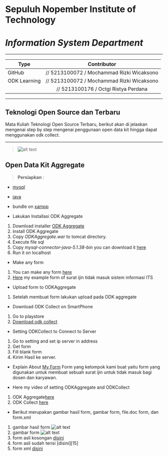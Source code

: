 # **Sepuluh Nopember Institute of Technology**
# *Information System Department*

----------

| Type 		    | Contributor                                 |
| ------------- |:-------------------------------------------:| 
| GitHub        | // 5213100072  / Mochammad Rizki Wicaksono  | 
| ODK Learning  | // 5213100072  / Mochammad Rizki Wicaksono  | 
| 			    | // 5213100176  / Octgi Ristya Perdana       | 

----------


## Teknologi Open Source dan Terbaru

Mata Kuliah Teknologi Open Source Terbaru, berikut akan di jelaskan mengenai step by step mengenai penggunaan open data kit hingga dapat menggunakan odk collect.


----------

> ![alt text][2]
## Open Data Kit Aggregate

> **Persiapkan** :
-  [mysql][4]
-  [java][5]
-  bundle on [xampp][6]

 - Lakukan Installasi ODK Aggregate
1. Download installer [ODK Aggregate][1]
2. Install ODK Aggregate
3. Copy *ODKAggregate.war* to tomcat directory.
4. Execute file sql
5. Copy *mysql-connector-java-5.1.38-bin* you can download it [here][3]
6. Run it on localhost

 - Make any form
1. You can make any form [here][7]
2. [Here][8] my example form of surat ijin tidak masuk sistem informasi ITS

 - Upload form to ODKAggregate
1. Setelah membuat form lakukan upload pada ODK aggregate

 - Download ODK Collect on SmartPhone
1. Go to playstore
2. [Download odk collect][9]

 - Setting ODKCollect to Connect to Server
1. Go to setting and set ip server in address
2. Get form
3. Fill blank form
4. Kirim Hasil ke server.

 - Explain About [My Form][8]
Form yang kelompok kami buat yaitu form yang digunakan untuk membuat sebuah surat ijin untuk tidak masuk bagi dosen dan karyawan.

 - Here my video of setting ODKAggregate and ODKCollect
1. ODK Aggregate[here][10]
2. ODK Collect [here][11]

 - Berikut merupakan gambar hasil form, gambar form, file.doc form, dan form.xml
1. gambar hasil form ![alt text][12]
2. gambar form ![alt text][13]
3. form asli kosongan [disini][14]
4. form asli sudah terisi [disini][15]
5. form xml [disini][8]

 

[1]: https://opendatakit.org/downloads/
[2]: https://avatars0.githubusercontent.com/u/6222985?v=3&s=400
[3]: https://www.mysql.com/products/connector/
[4]: https://www.mysql.com/downloads/
[5]: https://java.com/en/download/
[6]: https://www.apachefriends.org/download.html
[7]: http://build.opendatakit.org 
[8]: https://github.com/astridperdana/TOST/blob/master/form/SuratIjinTidakMasuk.xml
[9]: https://opendatakit.org/use/collect/
[10]: https://youtu.be/8Iu7k9p4Ejk
[11]: https://drive.google.com/open?id=0BxQNvAm5b4liYmt1Z0k4dTNDajg
[12]: https://drive.google.com/file/d/0BxQNvAm5b4liS0g0VzVvS1hoWUU/view?usp=sharing
[13]: https://drive.google.com/open?id=0BxQNvAm5b4liSEpoNC1zd25aSDQ
[14]: 
[15]: